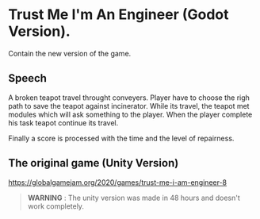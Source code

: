 # Trust Me I'm An Engineer (Godot Version).

Contain the new version of the game.

## Speech

A broken teapot travel throught conveyers. Player have to choose the righ path to save the teapot against incinerator. While its travel, the teapot met modules which will ask something to the player. When the player complete his task teapot continue its travel.

Finally a score is processed with the time and the level of repairness.

## The original game (Unity Version)

https://globalgamejam.org/2020/games/trust-me-i-am-engineer-8

> **WARNING** : The unity version was made in 48 hours and doesn't work completely.
